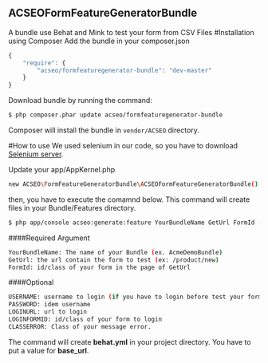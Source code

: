 ACSEOFormFeatureGeneratorBundle
-------------------------------

A bundle use Behat and Mink to test your form from CSV Files
#Installation using Composer
Add the bundle in your composer.json
```js
{
    "require": {
        "acseo/formfeaturegenerator-bundle": "dev-master"
    }
}
```
Download bundle by running the command:
``` bash
$ php composer.phar update acseo/formfeaturegenerator-bundle
```
Composer will install the bundle in `vendor/ACSEO` directory.

#How to use
We used selenium in our code, so you have to download [Selenium server](http://docs.seleniumhq.org/download/).

Update your app/AppKernel.php

```bash
new ACSEO\FormFeatureGeneratorBundle\ACSEOFormFeatureGeneratorBundle()
```

then, you have to execute the comamnd below. This command will create files in your Bundle/Features directory.

``` bash
$ php app/console acseo:generate:feature YourBundleName GetUrl FormId --username=USERNAME --password=PASWORD --login-url=LOGINURL --login-form-id=LOGINFORMID --class-error=CLASSERROR 
```
####Required Argument
```bash
YourBundleName: The name of your Bundle (ex. AcmeDemoBundle)
GetUrl: the url contain the form to test (ex: /product/new)
FormId: id/class of your form in the page of GetUrl
```

####Optional
```bash
USERNAME: username to login (if you have to login before test your form)
PASSWORD: idem username
LOGINURL: url to login
LOGINFORMID: id/class of your form to login
CLASSERROR: Class of your message error.
```
The command will create **behat.yml** in your project directory. You have to put a value for **base_url**.

